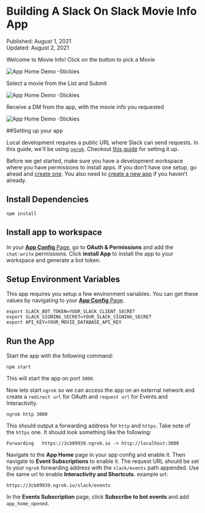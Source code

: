 # Building A Slack On Slack Movie Info App 

Published: August 1, 2021<br>
Updated: August 2, 2021


Welcome to Movie Info! Click on the button to pick a Movie


![App Home Demo -Stickies](https://i.ibb.co/Dk2GPbZ/Screen-Shot-2021-08-02-at-10-16-04-AM.png)

Select a movie from the List and Submit

![App Home Demo -Stickies](https://i.ibb.co/zh5bK8k/Select-Movie.png)

Receive a DM from the app, with the movie info you requested

![App Home Demo -Stickies](https://i.ibb.co/GJPshFX/Movie-Details.png)

##Setting up your app



Local development requires a public URL where Slack can send requests. In this guide, we'll be using [`ngrok`](https://ngrok.com/download). Checkout [this guide](https://api.slack.com/tutorials/tunneling-with-ngrok) for setting it up.

Before we get started, make sure you have a development workspace where you have permissions to install apps. If you don’t have one setup, go ahead and [create one](https://slack.com/create). You also need to [create a new app](https://api.slack.com/apps?new_app=1) if you haven’t already.

## Install Dependencies

```
npm install

```

## Install app to workspace

In your [**App Config** Page](https://api.slack.com/apps), go to **OAuth & Permissions** and add the `chat:write` permissions. Click **install App** to install the app to your workspace and generate a bot token.

## Setup Environment Variables

This app requires you setup a few environment variables. You can get these values by navigating to your [**App Config** Page](https://api.slack.com/apps). 

```
export SLACK_BOT_TOKEN=YOUR_SLACK_CLIENT_SECRET
export SLACK_SIGNING_SECRET=YOUR_SLACK_SIGNING_SECRET
export API_KEY=YOUR_MOVIE_DATABASE_API_KEY 
```

## Run the App

Start the app with the following command:

```
npm start
```

This will start the app on port `3000`.

Now lets start `ngrok` so we can access the app on an external network and create a `redirect url` for OAuth and `request url` for Events and Interactivity. 

```
ngrok http 3000
```

This should output a forwarding address for `http` and `https`. Take note of the `https` one. It should look something like the following:

```
Forwarding   https://3cb89939.ngrok.io -> http://localhost:3000
```

Navigate to the **App Home** page in your app config and enable it. Then navigate to **Event Subscriptions** to enable it. The request URL should be set to your `ngrok` forwarding address with the `slack/events` path appended. Use the same url to enable **Interactivity and Shortcuts**. example url:

```
https://3cb89939.ngrok.io/slack/events
````

In the **Events Subscription** page, click **Subscribe to bot events** and add `app_home_opened`.  



